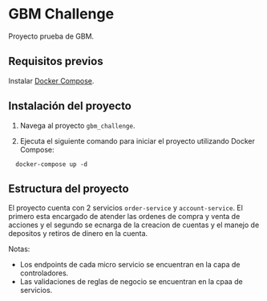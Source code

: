 # GBM Challenge

Proyecto prueba de GBM.

## Requisitos previos

Instalar [Docker Compose](https://docs.docker.com/compose/install/).

## Instalación del proyecto

1. Navega al proyecto `gbm_challenge`.

2. Ejecuta el siguiente comando para iniciar el proyecto utilizando Docker Compose:
  ```
    docker-compose up -d
  ```

## Estructura del proyecto

El proyecto cuenta con 2 servicios `order-service` y `account-service`. El primero esta
encargado de atender las ordenes de compra y venta de acciones y el segundo se ecnarga de la creacion de cuentas
y el manejo de depositos y retiros de dinero en la cuenta.

Notas:
- Los endpoints de cada micro servicio se encuentran en la capa de controladores.
- Las validaciones de reglas de negocio se encuentran en la cpaa de servicios.